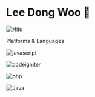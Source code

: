 # Lee Dong Woo 👋

[![Hits](https://hits.seeyoufarm.com/api/count/incr/badge.svg?url=https%3A%2F%2Fgithub.com%2Fldw9571&count_bg=%2379C83D&title_bg=%23555555&icon=&icon_color=%23E7E7E7&title=hits&edge_flat=false)](https://hits.seeyoufarm.com)

Platforms & Languages




![javascript](https://img.shields.io/badge/javascript-원하는색상코드.svg?&style=for-the-badge&logo=javascript&logoColor=로고색상)

![codeigniter](https://img.shields.io/badge/codeigniter-원하는색상코드.svg?&style=for-the-badge&logo=codeigniter&logoColor=로고색상)

![php](https://img.shields.io/badge/php-원하는색상코드.svg?&style=for-the-badge&logo=php&logoColor=로고색상)

![Java](https://img.shields.io/badge/Java-007396.svg?&style=for-the-badge&logo=Java&logoColor=white)

